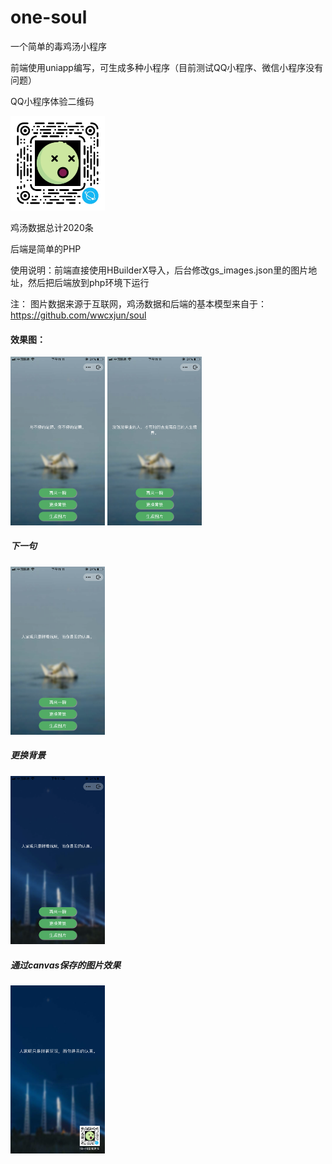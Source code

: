# one-soul
一个简单的毒鸡汤小程序

前端使用uniapp编写，可生成多种小程序（目前测试QQ小程序、微信小程序没有问题）

QQ小程序体验二维码

<img src="./images/qrcode.png" width = 30% height = 30% />

鸡汤数据总计2020条

后端是简单的PHP

使用说明：前端直接使用HBuilderX导入，后台修改gs_images.json里的图片地址，然后把后端放到php环境下运行

注： 图片数据来源于互联网，鸡汤数据和后端的基本模型来自于： https://github.com/wwcxjun/soul

#### 效果图：
<img src="./images/01.png" width = 30% height = 30% />
<img src="./images/02.png" width = 30% height = 30% />

##### 下一句
<img src="./images/03.png" width = 30% height = 30% />

##### 更换背景
<img src="./images/04.png" width = 30% height = 30% />

##### 通过canvas保存的图片效果
<img src="./images/05.png" width = 30% height = 30% />
